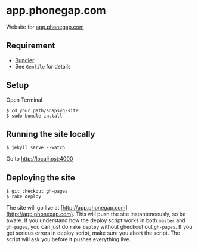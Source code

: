app.phonegap.com
===

Website for [app.phonegap.com](htpp://app.phonegap.com)


Requirement
---

- [Bundler](http://bundler.io/)
- See `Gemfile` for details


Setup
---

Open Terminal

    $ cd your_path/snapsvg-site
    $ sudo bundle install


Running the site locally
---

    $ jekyll serve --watch

Go to [http://localhost:4000](http://localhost:4000)


Deploying the site
---
    
    $ git checkout gh-pages
    $ rake deploy

The site will go live at [http://app.phonegap.com](http://app.phonegap.com). This will push the site instanteneously, so be aware. If you understand how the deploy script works in both `master` and `gh-pages`, you can just do `rake deploy` without gheckout out `gh-pages`. If you get serious errors in deploy script, make sure you abort the script. The script will ask you before it pushes everything live.